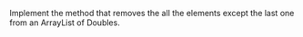 Implement the method that removes the all the elements except the last one from an ArrayList of Doubles.